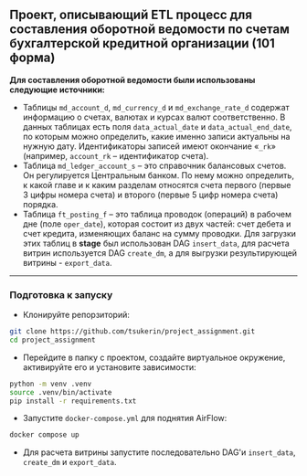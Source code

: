 ## Проект, описывающий ETL процесс для составления оборотной ведомости по счетам бухгалтерской кредитной организации (101 форма)
**Для составления оборотной ведомости были использованы следующие источники:**
- Таблицы `md_account_d`, `md_currency_d` и `md_exchange_rate_d` содержат информацию о счетах, валютах и курсах валют соответственно. В данных таблицах есть поля `data_actual_date` и `data_actual_end_date`, по которым можно определить, какие именно записи актуальны на нужную дату. Идентификаторы записей имеют окончание «`_rk`» (например, `account_rk` – идентификатор счета).
- Таблица `md_ledger_account_s` – это справочник балансовых счетов. Он регулируется Центральным банком. По нему можно определить, к какой главе и к каким разделам относятся счета первого (первые 3 цифры номера счета) и второго (первые 5 цифр номера счета) порядка.
- Таблица `ft_posting_f` – это таблица проводок (операций) в рабочем дне (поле `oper_date`), которая состоит из двух частей: счет дебета и счет кредита, изменяющих баланс на сумму проводки.
Для загрузки этих таблиц в **stage** был использован DAG `insert_data`, для расчета витрин используется DAG `create_dm`, а для выгрузки результирующей витрины - `export_data`.
---
### Подготовка к запуску
- Клонируйте репорзиторий:
```sh
git clone https://github.com/tsukerin/project_assignment.git
cd project_assignment
```
- Перейдите в папку с проектом, создайте виртуальное окружение, активируйте его и установите зависимости:
```sh
python -m venv .venv
source .venv/bin/activate
pip install -r requirements.txt
```
- Запустите `docker-compose.yml` для поднятия AirFlow:
```sh
docker compose up
```
- Для расчета витрины запустите последовательно DAG'и `insert_data`, `create_dm` и `export_data`.
